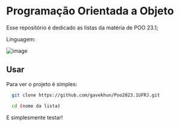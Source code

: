 # Programação Orientada a Objeto

Esse repositório é dedicado as listas da matéria de POO 23.1;

Linguagem:


![image](https://img.shields.io/badge/Java-ED8B00?style=for-the-badge&logo=java&logoColor=white)


## Usar

Para ver o projeto é simples:

```bash
  git clone https://github.com/gavekhun/Poo2023.1UFRJ.git

  cd (nome da lista)

```
E simplesmente testar!
